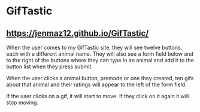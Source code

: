 # GifTastic
## https://jenmaz12.github.io/GifTastic/
When the user comes to my GifTastic site, they will see twelve buttons, each with a different animal name. They will also see a form field below and to the right of the buttons where they can type in an animal and add it to the button list when they press submit.

When the user clicks a animal button, premade or one they created, ten gifs about that animal and their ratings will appear to the left of the form field.

If the user clicks on a gif, it will start to move. If they click on it again it will stop moving.

